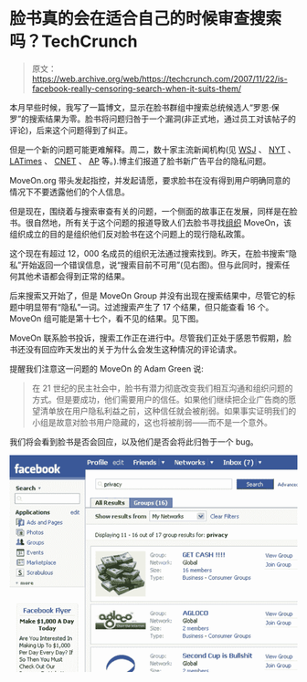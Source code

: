 # 脸书真的会在适合自己的时候审查搜索吗？TechCrunch

> 原文：<https://web.archive.org/web/https://techcrunch.com/2007/11/22/is-facebook-really-censoring-search-when-it-suits-them/>

本月早些时候，我写了一篇博文，显示在脸书群组中搜索总统候选人“罗恩·保罗”的搜索结果为零。脸书将问题归咎于一个漏洞(非正式地，通过员工对该帖子的评论)，后来这个问题得到了纠正。

但是一个新的问题可能更难解释。周二，数十家主流新闻机构(见 [WSJ](https://web.archive.org/web/20230404122037/http://online.wsj.com/public/article/SB119560466428899897-9XRA4XmBETuYnPhd3RuSQr5HKPs_20071221.html?mod=tff_main_tff_top) 、 [NYT](https://web.archive.org/web/20230404122037/http://thecaucus.blogs.nytimes.com/2007/11/20/moveon-takes-on-facebook/) 、 [LATimes](https://web.archive.org/web/20230404122037/http://www.latimes.com/business/la-fi-facebook21nov21,1,2142037.story?coll=la-headlines-business&ctrack=1&cset=true) 、 [CNET](https://web.archive.org/web/20230404122037/http://www.news.com/8301-13577_3-9821170-36.html) 、 [AP](https://web.archive.org/web/20230404122037/http://www.iht.com/articles/ap/2007/11/21/technology/NA-TEC-US-Facebook-Ads.php) 等。).博主们报道了脸书新广告平台的隐私问题。

MoveOn.org 带头发起指控，并发起请愿，要求脸书在没有得到用户明确同意的情况下不要透露他们的个人信息。

但是现在，围绕着与搜索审查有关的问题，一个侧面的故事正在发展，同样是在脸书。很自然地，所有关于这个问题的报道导致人们去脸书寻找[组织](https://web.archive.org/web/20230404122037/http://www.facebook.com/group.php?gid=5930262681) MoveOn，该组织成立的目的是组织他们反对脸书在这个问题上的现行隐私政策。

这个现在有超过 12，000 名成员的组织无法通过搜索找到。昨天，在脸书搜索“隐私”开始返回一个错误信息，说“搜索目前不可用”(见右图)。但与此同时，搜索任何其他术语都会得到正常的结果。

后来搜索又开始了，但是 MoveOn Group 并没有出现在搜索结果中，尽管它的标题中明显带有“隐私”一词。过滤搜索产生了 17 个结果，但只能查看 16 个。MoveOn 组可能是第十七个，看不见的结果。见下图。

MoveOn 联系脸书投诉，搜索工作正在进行中。尽管我们正处于感恩节假期，脸书还没有回应昨天发出的关于为什么会发生这种情况的评论请求。

提醒我们注意这一问题的 MoveOn 的 Adam Green 说:

> 在 21 世纪的民主社会中，脸书有潜力彻底改变我们相互沟通和组织问题的方式。但是要成功，他们需要用户的信任。如果他们继续把企业广告商的愿望清单放在用户隐私利益之前，这种信任就会被削弱。如果事实证明我们的小组是故意对脸书用户隐藏的，这也将被削弱——而不是一个意外。

我们将会看到脸书是否会回应，以及他们是否会将此归咎于一个 bug。

![](img/4b9874968ade0c57a9e7c7d0d005d444.png)